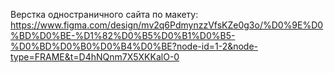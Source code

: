 Верстка одностраничного сайта по макету:
https://www.figma.com/design/mv2q6PdmynzzVfsKZe0g3o/%D0%9E%D0%BD%D0%BE-%D1%82%D0%B5%D0%B1%D0%B5-%D0%BD%D0%B0%D0%B4%D0%BE?node-id=1-2&node-type=FRAME&t=D4hNQnm7X5XKKalO-0
